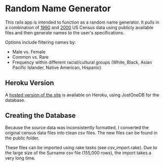 # Random Name Generator

This rails app is intended to function as a random name generator. It pulls in a combination of [1990][] and [2000][] US Census data using publicly available files and then generate names to the user's specifications.

Options include filtering names by:

* Male vs. Female
* Common vs. Rare
* Frequency within different racial/cultural groups (White, Black, Asian Pacific Islander, Native American, Hispanic)

[1990]:http://www.census.gov/genealogy/www/data/1990surnames/names_files.html
[2000]:http://www.census.gov/genealogy/www/data/2000surnames/index.html

## Heroku Version

A [hosted version of the site](http://random-name-generator.herokuapp.com) is available on Heroku, using JustOneDB for the database.

## Creating the Database

Because the source data was inconsistently formatted, I converted the original census data files into clean csv files. The new files can be found in the public folder. 

These files can be imported using rake tasks (see csv_import.rake). Due to the large size of the Surname csv file (155,000 rows), the import takes a very long time.